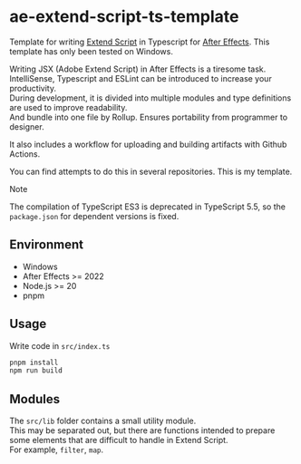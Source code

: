 # ae-extend-script-ts-template

Template for writing [Extend Script](https://extendscript.docsforadobe.dev/index.html) in Typescript for [After Effects](https://ae-scripting.docsforadobe.dev/).
This template has only been tested on Windows.

Writing JSX (Adobe Extend Script) in After Effects is a tiresome task.  
IntelliSense, Typescript and ESLint can be introduced to increase your productivity.  
During development, it is divided into multiple modules and type definitions are used to improve readability.  
And bundle into one file by Rollup. Ensures portability from programmer to designer.

It also includes a workflow for uploading and building artifacts with Github Actions.

You can find attempts to do this in several repositories. This is my template.

> [!NOTE]
> The compilation of TypeScript ES3 is deprecated in TypeScript 5.5, so the `package.json` for dependent versions is fixed.

## Environment

- Windows
- After Effects >= 2022
- Node.js >= 20
- pnpm

## Usage

Write code in `src/index.ts`

```bash
pnpm install
npm run build
```

## Modules

The `src/lib` folder contains a small utility module.  
This may be separated out, but there are functions intended to prepare some elements that are difficult to handle in Extend Script.  
For example, `filter`, `map`.
